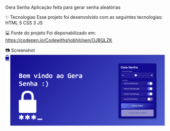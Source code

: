 Gera Senha
Aplicação feita para gerar senha aleatórias

✨ Tecnologias
Esse projeto foi desenvolvido com as seguintes tecnologias:
HTML 5
CSS 3
JS

💻 Fonte do projeto
Foi disponabilizado em: https://codepen.io/Codewithshobhit/pen/OJBQLZK

📷 Screenshot
![Alt text](/img/Print.png)